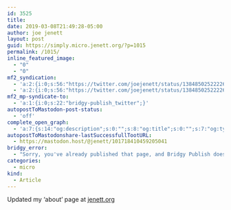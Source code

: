 ```yaml
---
id: 3525
title: 
date: 2019-03-08T21:49:28-05:00
author: joe jenett
layout: post
guid: https://simply.micro.jenett.org/?p=1015
permalink: /1015/
inline_featured_image:
  - "0"
  - "0"
mf2_syndication:
  - 'a:2:{i:0;s:56:"https://twitter.com/joejenett/status/1384850252222631937";i:1;s:56:"https://twitter.com/joejenett/status/1104212592959111168";}'
  - 'a:2:{i:0;s:56:"https://twitter.com/joejenett/status/1384850252222631937";i:1;s:56:"https://twitter.com/joejenett/status/1104212592959111168";}'
mf2_mp-syndicate-to:
  - 'a:1:{i:0;s:22:"bridgy-publish_twitter";}'
autopostToMastodon-post-status:
  - 'off'
complete_open_graph:
  - 'a:7:{s:14:"og:description";s:0:"";s:8:"og:title";s:0:"";s:7:"og:type";s:0:"";s:12:"twitter:card";s:7:"summary";s:15:"twitter:creator";s:0:"";s:19:"twitter:description";s:0:"";s:8:"og:image";s:0:"";}'
autopostToMastodonshare-lastSuccessfullTootURL:
  - https://mastodon.host/@jenett/101718410459205041
bridgy_error:
  - "Sorry, you've already published that page, and Bridgy Publish doesn't support updating existing posts. Details: https://github.com/snarfed/bridgy/issues/84"
categories:
  - micro
kind:
  - Article
---
```

Updated my ‘about’ page at [jenett.org](https://jenett.org/)